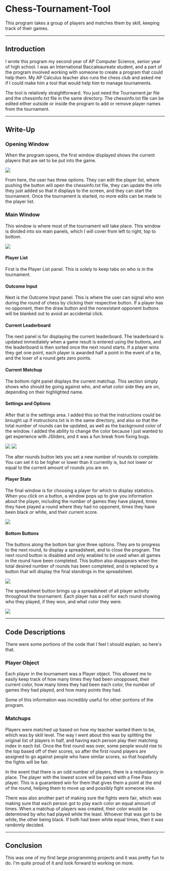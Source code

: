 # Chess-Tournament-Tool
This program takes a group of players and matches them by skill, keeping track of their games.

<hr>

<h2>Introduction</h2>

I wrote this program my second year of AP Computer Science, senior year of high school. I was an International Baccaleaureate student, and a part of the program involved working with someone to create a program that could help them. My AP Calculus teacher also runs the chess club and asked me if I could make him a tool that would help him to manage tournaments.

The tool is relatively straightforward. You just need the Tournament.jar file and the chessinfo.txt file in the same directory. The chessinfo.txt file can be edited either outside or inside the program to add or remove player names from the tournament.

<hr>

<h2>Write-Up</h2>

<h3>Opening Window</h3>

When the program opens, the first window displayed shows the current players that are set to be put into the game.

<img src="/images/players.png"></img>

From here, the user has three options. They can edit the player list, where pushing the button will open the chessinfo.txt file, they can update the info they just added so that it displays to the screen, and they can start the tournament. Once the tournament is started, no more edits can be made to the player list.

<h3>Main Window</h3>

This window is where most of the tournament will take place. This window is divided into six main panels, which I will cover from left to right, top to bottom.

<img src="/images/mainwindow.png"></img>

<h4>Player List</h4>

First is the Player List panel. This is solely to keep tabs on who is in the tournament.

<h4>Outcome Input</h4>

Next is the Outcome Input panel. This is where the user can signal who won during the round of chess by clicking their respective button. If a player has no opponent, then the draw button and the nonexistant opponent buttons will be blanked out to avoid an accidental click.

<h4>Current Leaderboard</h4>

The next panel is for displaying the current leaderboard. The leaderboard is updated immediately when a game result is entered using the buttons, and the leaderboard is then sorted once the next round starts. If a player wins they get one point, each player is awarded half a point in the event of a tie, and the loser of a round gets zero points.

<h4>Current Matchup</h4>

The bottom right panel displays the current matchup. This section simply shows who should be going against who, and what color side they are on, depending on their highlighted name.

<h4>Settings and Options</h4>

After that is the settings area. I added this so that the instructions could be brought up if instructions.txt is in the same directory, and also so that the total number of rounds can be updated, as well as the background color of the window. I added the ability to change the color because I just wanted to get experience with JSliders, and it was a fun break from fixing bugs.

<img src="/images/color.png"></img>
<img src="/images/mainwindowcolor.png"></img>

The alter rounds button lets you set a new number of rounds to complete. You can set it to be higher or lower than it currently is, but not lower or equal to the current amount of rounds you are on.

<h4>Player Stats</h4>

The final window is for choosing a player for which to display statistics. When you click on a button, a window pops up to give you information about the player, including the number of games they have played, times they have played a round where they had no opponent, times they have been black or white, and their current score.

<img src="/images/stats.png"></img>

<h4>Bottom Buttons</h4>

The buttons along the bottom bar give three options. They are to progress to the next round, to display a spreadsheet, and to close the program. The next round button is disabled and only enabled to be used when all games in the round have been completed. This button also disappears when the total desired number of rounds has been completed, and is replaced by a button that will display the final standings in the spreadsheet.

<img src="/images/buttons.png"></img>

The spreadsheet button brings up a spreadsheet of all player activity throughout the tournament. Each player has a cell for each round showing who they played, if they won, and what color they were.

<img src="/images/spreadsheet.png"></img>

<hr>

<h2>Code Descriptions</h2>

There were some portions of the code that I feel I should explain, so here's that.

<h3>Player Object</h3>

Each player in the tournament was a Player object. This allowed me to easily keep track of how many times they had been unopposed, their current color, how many times they had been each color, the number of games they had played, and how many points they had.

Some of this information was incredibly useful for other portions of the program.

<h3>Matchups</h3>

Players were matched up based on how my teacher wanted them to be, which was by skill level. The way I went about this was by splitting the original list of players in half, and having each person play their matching index in each list. Once the first round was over, some people would rise to the top based off of their scores, so after the first round players are assigned to go against people who have similar scores, so that hopefully the fights will be fair.

In the event that there is an odd number of players, there is a redundancy in place. The player with the lowest score will be paired with a Free Pass player. This is a guaranteed win for them that gives them a point at the end of the round, helping them to move up and possibly fight someone else.

There was also another part of making sure the fights were fair, which was making sure that each person got to play each color an equal amount of times. When a matchup of players was created, their color would be determined by who had played white the least. Whoever that was got to be white, the other being black. If both had been white equal times, then it was randomly decided.

<hr>

<h2>Conclusion</h2>

This was one of my first large programming projects and it was pretty fun to do. I'm quite proud of it and look forward to working on more.
